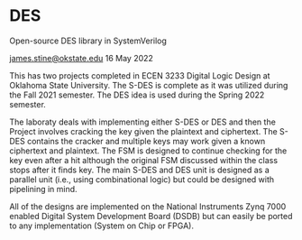 # DES
Open-source DES library in SystemVerilog

james.stine@okstate.edu 16 May 2022

This has two projects completed in ECEN 3233 Digital Logic Design at Oklahoma State University.  The S-DES is complete as it was utilized during the Fall 2021 semester.  The DES idea is used during the Spring 2022 semester.

The laboraty deals with implementing either S-DES or DES and then the Project involves cracking the key given the plaintext and ciphertext. The S-DES contains the cracker and multiple keys may work given a known ciphertext and plaintext.  The FSM is designed to continue checking for the key even after a hit although the original FSM discussed within the class stops after it finds key.  The main S-DES and DES unit is designed as a parallel unit (i.e., using combinational logic) but could be designed with pipelining in mind.  

All of the designs are implemented on the National Instruments Zynq 7000 enabled Digital System Development Board (DSDB) but can easily be ported to any
implementation (System on Chip or FPGA).




